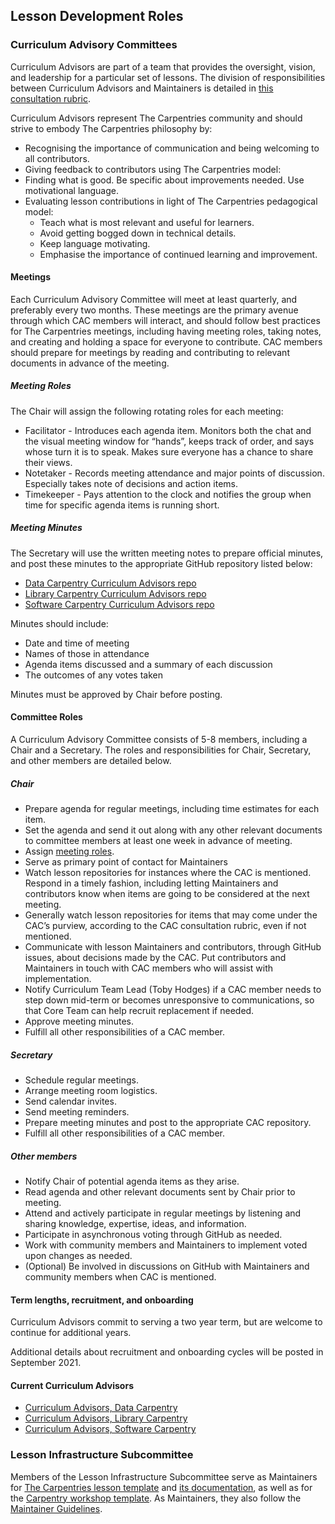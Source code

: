 ## Lesson Development Roles

### Curriculum Advisory Committees

Curriculum Advisors are part of a team that provides the oversight, vision, and leadership for a particular set of lessons.
The division of responsibilities between Curriculum Advisors and Maintainers is detailed 
in [this consultation rubric](https://docs.carpentries.org/topic_folders/lesson_development/cac-consult-rubric.html).

Curriculum Advisors represent The Carpentries community and should strive to embody The Carpentries philosophy by:

- Recognising the importance of communication and being welcoming to all contributors.
- Giving feedback to contributors using The Carpentries model:
- Finding what is good. Be specific about improvements needed. Use motivational language.
- Evaluating lesson contributions in light of The Carpentries pedagogical model:
  - Teach what is most relevant and useful for learners.
  - Avoid getting bogged down in technical details.
  - Keep language motivating.
  - Emphasise the importance of continued learning and improvement.

#### Meetings
Each Curriculum Advisory Committee will meet at least quarterly, and preferably every two months. These meetings are the primary avenue through which CAC members will interact, and should follow best practices for The Carpentries meetings, including having meeting roles, taking notes, and creating and holding a space for everyone to contribute. CAC members should prepare for meetings by reading and contributing to relevant documents in advance of the meeting. 

##### Meeting Roles
The Chair will assign the following rotating roles for each meeting:
- Facilitator - Introduces each agenda item. Monitors both the chat and the visual meeting window for “hands”, keeps track of order, and says whose turn it is to speak. Makes sure everyone has a chance to share their views.
- Notetaker - Records meeting attendance and major points of discussion. Especially takes note of decisions and action items.
- Timekeeper - Pays attention to the clock and notifies the group when time for specific agenda items is running short.

##### Meeting Minutes
The Secretary will use the written meeting notes to prepare official minutes, and post these minutes to the appropriate GitHub repository listed below:

- [Data Carpentry Curriculum Advisors repo](https://github.com/datacarpentry/curriculum-advisors)
- [Library Carpentry Curriculum Advisors repo](https://github.com/LibraryCarpentry/curriculum-advisors)
- [Software Carpentry Curriculum Advisors repo](https://github.com/swcarpentry/curriculum-advisors)

Minutes should include: 
- Date and time of meeting
- Names of those in attendance
- Agenda items discussed and a summary of each discussion
- The outcomes of any votes taken

Minutes must be approved by Chair before posting.

#### Committee Roles
A Curriculum Advisory Committee consists of 5-8 members, including a Chair and a Secretary. The roles and responsibilities for Chair, Secretary, and other members are detailed below.

##### Chair
- Prepare agenda for regular meetings, including time estimates for each item.
- Set the agenda and send it out along with any other relevant documents to committee members at least one week in advance of meeting.
- Assign [meeting roles](#meeting-roles).
- Serve as primary point of contact for Maintainers
- Watch lesson repositories for instances where the CAC is mentioned. Respond in a timely fashion, including letting Maintainers and contributors know when items are going to be considered at the next meeting.
- Generally watch lesson repositories for items that may come under the CAC’s purview, according to the CAC consultation rubric, even if not mentioned.
- Communicate with lesson Maintainers and contributors, through GitHub issues, about decisions made by the CAC. Put contributors and Maintainers in touch with CAC members who will assist with implementation. 
- Notify Curriculum Team Lead (Toby Hodges) if a CAC member needs to step down mid-term or becomes unresponsive to communications, so that Core Team can help recruit replacement if needed. 
- Approve meeting minutes. 
- Fulfill all other responsibilities of a CAC member. 

##### Secretary
- Schedule regular meetings. 
- Arrange meeting room logistics. 
- Send calendar invites. 
- Send meeting reminders. 
- Prepare meeting minutes and post to the appropriate CAC repository. 
- Fulfill all other responsibilities of a CAC member. 

##### Other members
- Notify Chair of potential agenda items as they arise.
- Read agenda and other relevant documents sent by Chair prior to meeting.
- Attend and actively participate in regular meetings by listening and sharing knowledge, expertise, ideas, and information.
- Participate in asynchronous voting through GitHub as needed. 
- Work with community members and Maintainers to implement voted upon changes as needed.
- (Optional) Be involved in discussions on GitHub with Maintainers and community members when CAC is mentioned. 

#### Term lengths, recruitment, and onboarding

Curriculum Advisors commit to serving a two year term, but are welcome to continue for additional years. 

Additional details about recruitment and onboarding cycles will be posted in September 2021.

#### Current Curriculum Advisors

* [Curriculum Advisors, Data Carpentry](https://datacarpentry.org/lesson-leadership/)
* [Curriculum Advisors, Library Carpentry](https://librarycarpentry.org/cac/)
* [Curriculum Advisors, Software Carpentry](https://software-carpentry.org/curriculum-advisors/)

### Lesson Infrastructure Subcommittee

Members of the Lesson Infrastructure Subcommittee serve as 
Maintainers for [The Carpentries lesson template](https://github.com/carpentries/styles) and [its documentation](https://github.com/carpentries/lesson-example), as
well as for the [Carpentry workshop template](https://github.com/carpentries/workshop-template). As Maintainers, they also 
follow the [Maintainer Guidelines](../maintainers/maintainers.md). 

